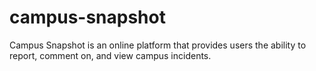 # campus-snapshot
Campus Snapshot is an online platform that provides users the ability to report, comment on, and view campus incidents.

